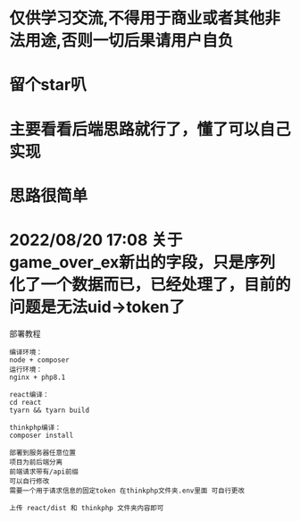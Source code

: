 # 仅供学习交流,不得用于商业或者其他非法用途,否则一切后果请用户自负
# 留个star叭
# 主要看看后端思路就行了，懂了可以自己实现
# 思路很简单

# 2022/08/20 17:08 关于game_over_ex新出的字段，只是序列化了一个数据而已，已经处理了，目前的问题是无法uid->token了

部署教程
```
编译环境：
node + composer
运行环境：
nginx + php8.1

react编译：
cd react
tyarn && tyarn build

thinkphp编译：
composer install

部署到服务器任意位置
项目为前后端分离
前端请求带有/api前缀
可以自行修改
需要一个用于请求信息的固定token 在thinkphp文件夹.env里面 可自行更改

上传 react/dist 和 thinkphp 文件夹内容即可
```
